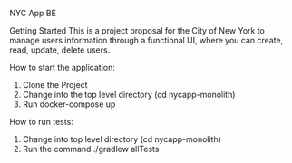 NYC App BE

Getting Started
This is a project proposal for the City of New York to manage users information through a functional UI, where you can create, read, update, delete users.


How to start the application:

1. Clone the Project
2. Change into the top level directory (cd nycapp-monolith)
3. Run docker-compose up



How to run tests:

1. Change into top level directory (cd nycapp-monolith)
2. Run the command ./gradlew allTests